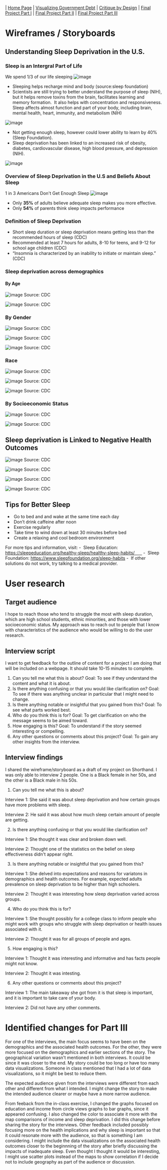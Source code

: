 | [Home Page](README.md) | [Visualizing Government Debt](visualizing-government-debt.md) | [Critique by Design](critique-by-design.md) | [Final Project Part I](final-project-part-one.md) | [Final Project Part II](final-project-part-two.md) | [Final Project Part III](final-project-part-three.md)

# Wireframes / Storyboards

## Understanding Sleep Deprivation in the U.S.

### Sleep is an Intergral Part of Life

We spend 1/3 of our life sleeping
![image](https://user-images.githubusercontent.com/123040438/220256503-23101061-279a-47bc-987f-21c1467157de.png)

- Sleeping helps recharge mind and body (source:sleep foundation)
- Scientists are still trying to better understand the purpose of sleep (NIH), but it helps remove toxins from the brain, facilitates learning and memory formation.  It also helps with concentration and responsiveness. Sleep affects almost function and part of your body, including brain, mental health, heart, immunity, and metabolism (NIH)

![image](https://user-images.githubusercontent.com/123040438/220256700-fe02f8ae-72f8-453a-b9fe-a7810a311145.png)

- Not getting enough sleep, however could lower ability to learn by 40% (Sleep Foundation). 
- Sleep deprivation has been linked to an increased risk of obesity, diabetes, cardiovascular disease, high blood pressure, and depression (NIH).

![image](https://user-images.githubusercontent.com/123040438/220256792-94b0f20e-643e-409f-8921-6f15cdea1555.png)

### Overview of Sleep Deprivation in the U.S and  Beliefs About Sleep

1 in 3 Americans Don't Get Enough Sleep
![image](https://user-images.githubusercontent.com/123040438/220256976-f1bc2be9-5b51-46fb-a1a0-48f18361b339.png)

- Only **35%** of adults believe adequate sleep makes you more effective.
- Only **54%** of parents think sleep impacts performance

### Definition of Sleep Deprivation 

- Short sleep duration or sleep deprivation means getting less than the recommended hours of sleep (CDC)
- Recommended at least 7 hours for adults, 8-10 for teens, and 9-12 for school age children (CDC)
- “Insomnia is characterized by an inability to initiate or maintain sleep.” (CDC)

### Sleep deprivation across demographics
#### By Age
![image](https://user-images.githubusercontent.com/123040438/220257766-8d564358-1114-46a1-bfb2-a575a1baddaf.png)
Source: CDC

![image](https://user-images.githubusercontent.com/123040438/220257824-2badc166-b96c-4151-8850-a1dd9afc630f.png)
Source: CDC

### By Gender
![image](https://user-images.githubusercontent.com/123040438/220257907-56d1a4ab-5639-428a-841f-82a2e9bda23a.png)
Source: CDC

![image](https://user-images.githubusercontent.com/123040438/220257955-530538c0-d1d2-447e-aede-b2234f598c46.png)
Source: CDC

![image](https://user-images.githubusercontent.com/123040438/220257996-4fb14f41-396f-4256-a476-777cba8a0ec4.png)
Source: CDC

### Race
![image](https://user-images.githubusercontent.com/123040438/220258151-12d9d37a-36c2-4e10-943d-c7e1127fd8f5.png)
Source: CDC

![image](https://user-images.githubusercontent.com/123040438/220258181-90fffdf8-f011-428d-a805-4c45a9e56016.png)
Source: CDC

![image](https://user-images.githubusercontent.com/123040438/220258211-65575eed-8455-4e1b-889d-7d9696d1fbf3.png)
Source: CDC

### By Socioeconomic Status
![image](https://user-images.githubusercontent.com/123040438/220258279-e1d6f693-505b-4317-aa8b-aac7af9be158.png)
Source: CDC

![image](https://user-images.githubusercontent.com/123040438/220258304-a3f312c7-3ce5-4de7-a662-7c8b30f18dc7.png)
Source: CDC

## Sleep deprivation is Linked to Negative Health Outcomes
![image](https://user-images.githubusercontent.com/123040438/220258411-5383c4bb-5b47-4c9a-ab37-68ecee73478c.png)
Source: CDC

![image](https://user-images.githubusercontent.com/123040438/220258434-2a404df1-f4aa-41b7-938d-4337cad18a7d.png)
Source: CDC

![image](https://user-images.githubusercontent.com/123040438/220258469-546bf7cc-63ed-4ae9-b95a-96cad923af23.png)
Source: CDC

![image](https://user-images.githubusercontent.com/123040438/220258496-536f46d2-bea7-41f3-9f00-cc1d4c8a9e94.png)
Source: CDC

## Tips for Better Sleep
-  Go to bed and and wake at the same time each day
-  Don’t drink caffeine after noon 
-  Exercise regularly
-  Take time to wind down at least 30 minutes before bed
-  Create a relaxing and cool bedroom environment


For more tips and information, visit:
-  Sleep Education: https://sleepeducation.org/healthy-sleep/healthy-sleep-habits/      
-  Sleep Foundation: https://www.sleepfoundation.org/sleep-habits
-  If other solutions do not work, try talking to a medical provider.

# User research 

## Target audience

I hope to reach those who tend to struggle the most with sleep duration, which are high school students, ethnic minorities, and those with lower socioeconomic status. My approach was to reach out to people that I know with characteristics of the audience who would be willing to do the user research.

## Interview script

I want to get feedback for the outline of content for a project I am doing that will be included on a webpage.  It should take 10-15 minutes to complete.

1. Can you tell me what this is about? Goal: To see if they understand the content and what it is about.
2. Is there anything confusing or that you would like clarification on? Goal: To see if there was anything unclear in particular that I might need to change.
3. Is there anything notable or insightful that you gained from this? Goal: To see what parts worked best.
4. Who do you think this is for?  Goal: To get clarification on who the message seems to be aimed toward.
5. How engaging is this?   Goal: To understand if the story seemed interesting or compelling.
6. Any other questions or comments about this project? Goal: To gain any other insights from the interview.

## Interview findings

I shared the wireframe/storyboard as a draft of my project on Shorthand. I was only able to interview 2 people. One is a Black female in her 50s, and the other is a Black male in his 50s.

1. Can you tell me what this is about? 

Interview 1: She said it was about sleep deprivation and how certain groups have more problems with sleep.

Interview 2: He said it was about how much sleep certain amount of people are getting.

2. Is there anything confusing or that you would like clarification on?

Interview 1: She thought it was clear and broken down well.

Interview 2: Thought one of the statistics on the belief on sleep effectiveness didn't appear right.

3. Is there anything notable or insightful that you gained from this?

Interview 1: She delved into expectations and reasons for variatons in demographics and health outcomes. For example, expected adults prevalence on sleep deprivation to be higher than high schoolers.

Interview 2: Thought it was interesting how sleep deprivation varied across groups.
 
4. Who do you think this is for? 

Interview 1: She thought possibly for a college class to inform people who might work with groups who struggle with sleep deprivation or health issues associated with it.

Interview 2: Thought it was for all groups of people and ages.

5. How engaging is this? 

Interview 1: Thought it was interesting and informative and has facts people might not know.

Interview 2: Thought it was intesting.

6. Any other questions or comments about this project? 
 
Interview 1: The main takeaway she got from it is that sleep is important, and it is important to take care of your body.

Interview 2: Did not have any other comments.


# Identified changes for Part III
 
For one of the interviews, the main focus seems to have been on the demographics and the associated health outcomes. For the other, they were more focused on the demographics and earlier sections of the story. The geographical variation wasn't mentioned in both interviews. It could be since it was closer to the end. My story could be too long or have too many data visualizations. Someone in class mentioned that I had a lot of data visualizations, so it might be best to reduce them.

The expected audience given from the interviews were different from each other and different from what I intended. I might change the story to make the intended audience clearer or maybe have a more narrow audience. 

From feeback from the in-class exercise, I changed the graphs focused on education and income from circle views graphs to bar graphs, since it appeared confusing. I also changed the color to associate it more with the map comparisons of income and sleep deprivation. I did this change before sharing the story for the interviews. Other feedback included possibly focusing more on the health implications and why sleep is important so that it could resonate more with the audience, so that is something I am considering. I might include the data visualizations on the associated health outcomes closer to the beginnning of the story after briefly discussing the impacts of inadequate sleep. Even thought I thought it would be interesting, I might use scatter plots instead of the maps to show correlation if I decide not to include geography as part of the audience or discussion.


